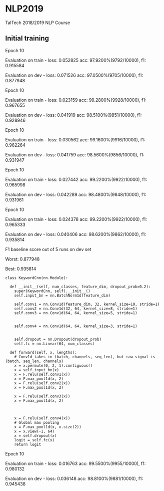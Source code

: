 # NLP2019
TalTech 2018/2019 NLP Course

## Initial training
Epoch 10
  
  Evaluation on train - loss: 0.052825  acc: 97.9200%(9792/10000), f1: 0.915584
  
  Evaluation on dev - loss: 0.071526  acc: 97.0500%(9705/10000), f1: 0.877948

Epoch 10
  
  Evaluation on train - loss: 0.023159  acc: 99.2800%(9928/10000), f1: 0.967655
  
  Evaluation on dev - loss: 0.041919  acc: 98.5100%(9851/10000), f1: 0.928946
  
Epoch 10
  
  Evaluation on train - loss: 0.030562  acc: 99.1600%(9916/10000), f1: 0.962264
  
  Evaluation on dev - loss: 0.041759  acc: 98.5600%(9856/10000), f1: 0.931947
  
Epoch 10
  
  Evaluation on train - loss: 0.027442  acc: 99.2200%(9922/10000), f1: 0.965998
  
  Evaluation on dev - loss: 0.042289  acc: 98.4800%(9848/10000), f1: 0.931961
  
Epoch 10
  
  Evaluation on train - loss: 0.024378  acc: 99.2200%(9922/10000), f1: 0.965333
  
  Evaluation on dev - loss: 0.040406  acc: 98.6200%(9862/10000), f1: 0.935814
  
F1 baseline score out of 5 runs on dev set

Worst: 0.877948

Best:  0.935814

~~~
class KeywordCnn(nn.Module):
  
  def __init__(self, num_classes, feature_dim, dropout_prob=0.2):
    super(KeywordCnn, self).__init__()
    self.input_bn = nn.BatchNorm1d(feature_dim)

    self.conv1 = nn.Conv1d(feature_dim, 32, kernel_size=10, stride=1)
    self.conv2 = nn.Conv1d(32, 64, kernel_size=8, stride=1)
    self.conv3 = nn.Conv1d(64, 64, kernel_size=5, stride=1)
    
    
    self.conv4 = nn.Conv1d(64, 64, kernel_size=3, stride=1)
    
    
    self.dropout = nn.Dropout(dropout_prob)
    self.fc = nn.Linear(64, num_classes)
    
  def forward(self, x, lengths):
    # Conv1d takes in (batch, channels, seq_len), but raw signal is (batch, seq_len, channels)
    x = x.permute(0, 2, 1).contiguous()
    x = self.input_bn(x)
    x = F.relu(self.conv1(x))
    x = F.max_pool1d(x, 2)
    x = F.relu(self.conv2(x))
    x = F.max_pool1d(x, 2)

    x = F.relu(self.conv3(x))
    x = F.max_pool1d(x, 2)

    
    
    x = F.relu(self.conv4(x))
    # Global max pooling
    x = F.max_pool1d(x, x.size(2))
    x = x.view(-1, 64)
    x = self.dropout(x) 
    logit = self.fc(x)
    return logit
~~~    
Epoch 10

Evaluation on train - loss: 0.016763  acc: 99.5500%(9955/10000), f1: 0.980132

Evaluation on dev - loss: 0.036148  acc: 98.8100%(9881/10000), f1: 0.945438
